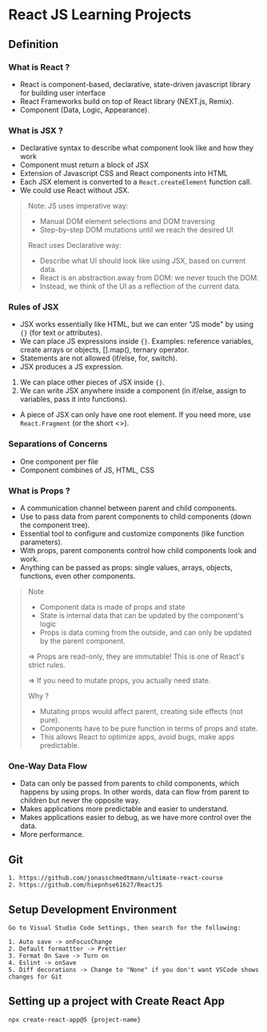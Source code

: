 # React JS Learning Projects

## Definition

### What is React ?

- React is component-based, declarative, state-driven javascript library for building user interface
- React Frameworks build on top of React library (NEXT.js, Remix).
- Component (Data, Logic, Appearance).

### What is JSX ?

- Declarative syntax to describe what component look like and how they work
- Component must return a block of JSX
- Extension of Javascript CSS and React components into HTML
- Each JSX element is converted to a `React.createElement` function call.
- We could use React without JSX.

> Note: JS uses imperative way:
>
> - Manual DOM element selections and DOM traversing
> - Step-by-step DOM mutations until we reach the desired UI
>
> React uses Declarative way:
>
> - Describe what UI should look like using JSX, based on current data.
> - React is an abstraction away from DOM: we never touch the DOM.
> - Instead, we think of the UI as a reflection of the current data.

### Rules of JSX

- JSX works essentially like HTML, but we can enter "JS mode" by using `{}` (for text or attributes).
- We can place JS expressions inside `{}`. Examples: reference variables, create arrays or objects, [].map(), ternary operator.
- Statements are not allowed (if/else, for, switch).
- JSX produces a JS expression.

1. We can place other pieces of JSX inside `{}`.
2. We can write JSX anywhere inside a component (in if/else, assign to variables, pass it into functions).

- A piece of JSX can only have one root element. If you need more, use `React.Fragment` (or the short <>).

### Separations of Concerns

- One component per file
- Component combines of JS, HTML, CSS

### What is Props ?

- A communication channel between parent and child components.
- Use to pass data from parent components to child components (down the component tree).
- Essential tool to configure and customize components (like function parameters).
- With props, parent components control how child components look and work.
- Anything can be passed as props: single values, arrays, objects, functions, even other components.

> Note
>
> - Component data is made of props and state
> - State is internal data that can be updated by the component's logic
> - Props is data coming from the outside, and can only be updated by the parent component.
>
> => Props are read-only, they are immutable! This is one of React's strict rules.
>
> => If you need to mutate props, you actually need state.
>
> Why ?
>
> - Mutating props would affect parent, creating side effects (not pure).
> - Components have to be pure function in terms of props and state.
> - This allows React to optimize apps, avoid bugs, make apps predictable.

### One-Way Data Flow

- Data can only be passed from parents to child components, which happens by using props. In other words, data can flow from parent to children but never the opposite way.
- Makes applications more predictable and easier to understand.
- Makes applications easier to debug, as we have more control over the data.
- More performance.

## Git

```
1. https://github.com/jonasschmedtmann/ultimate-react-course
2. https://github.com/hiepnhse61627/ReactJS
```

## Setup Development Environment

```
Go to Visual Studio Code Settings, then search for the following:

1. Auto save -> onFocusChange
2. Default formattter -> Prettier
3. Format On Save -> Turn on
4. Eslint -> onSave
5. Diff decorations -> Change to "None" if you don't want VSCode shows changes for Git
```

## Setting up a project with Create React App

```
npx create-react-app@5 {project-name}
```
